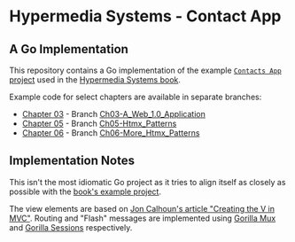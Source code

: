 Hypermedia Systems - Contact App
================================

## A Go Implementation

This repository contains a Go implementation of the example [`Contacts App` project][0] used in the [Hypermedia Systems book][1].

Example code for select chapters are available in separate branches:

 * [Chapter 03][3] - Branch [Ch03-A_Web_1.0_Application](../../tree/Ch03-A_Web_1.0_Application)
 * [Chapter 05][5] - Branch [Ch05-Htmx_Patterns](../../tree/Ch05-Htmx_Patterns)
 * [Chapter 06][6] - Branch [Ch06-More_Htmx_Patterns](../../tree/Ch06-More_Htmx_Patterns)

## Implementation Notes

This isn't the most idiomatic Go project as it tries to align itself as closely as possible with the [book's example project][0].

The view elements are based on [Jon Calhoun's article "Creating the V in MVC"][100]. Routing and "Flash" messages are implemented using [Gorilla Mux][101] and [Gorilla Sessions][102] respectively.

[0]: https://github.com/bigskysoftware/contact-app "Contact App"
[1]: https://hypermedia.systems/ "Hypermedia Systems book"
[3]: https://hypermedia.systems/a-web-1-0-application/ "Chapter 03 - A Web 1.0 Application"
[5]: https://hypermedia.systems/htmx-in-action/ "Chapter 05 - Htmx Patterns"
[6]: https://hypermedia.systems/more-htmx-patterns "Chapter 06 - More Htmx Patterns"
[100]: https://www.calhoun.io/intro-to-templates-p4-v-in-mvc/ "Creating the V in MVC"
[101]: https://github.com/gorilla/mux "Gorilla Mux"
[102]: https://github.com/gorilla/sessions "Gorilla Sessions"